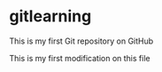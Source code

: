 gitlearning
===========

This is my first Git repository on GitHub

This is my first modification on this file
